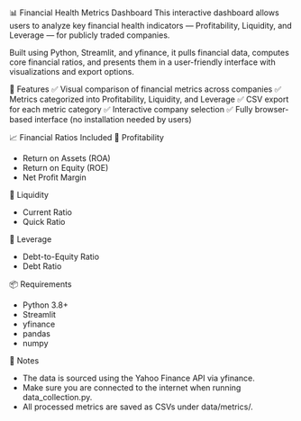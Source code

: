 📊 Financial Health Metrics Dashboard
This interactive dashboard allows users to analyze key financial health indicators — Profitability, Liquidity, and Leverage — for publicly traded companies.

Built using Python, Streamlit, and yfinance, it pulls financial data, computes core financial ratios, and presents them in a user-friendly interface with visualizations and export options.


🚀 Features
✅ Visual comparison of financial metrics across companies
✅ Metrics categorized into Profitability, Liquidity, and Leverage
✅ CSV export for each metric category
✅ Interactive company selection
✅ Fully browser-based interface (no installation needed by users)


📈 Financial Ratios Included
🔹 Profitability
- Return on Assets (ROA)
- Return on Equity (ROE)
- Net Profit Margin

🔹 Liquidity
- Current Ratio
- Quick Ratio

🔹 Leverage
- Debt-to-Equity Ratio
- Debt Ratio

📦 Requirements
- Python 3.8+
- Streamlit
- yfinance
- pandas
- numpy

📌 Notes
- The data is sourced using the Yahoo Finance API via yfinance.
- Make sure you are connected to the internet when running data_collection.py.
- All processed metrics are saved as CSVs under data/metrics/.
